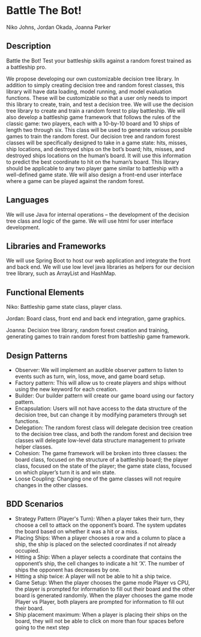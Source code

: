 # Battle The Bot!

Niko Johns, Jordan Okada, Joanna Parker

## Description
Battle the Bot! Test your battleship skills against a random forest trained as a battleship pro. 

We propose developing our own customizable decision tree library. In addition to simply creating decision tree and random forest classes, this library will have data loading, model running, and model evaluation functions. These will be customizable so that a user only needs to import this library to create, train, and test a decision tree. We will use the decision tree library to create and train a random forest to play battleship. We will also develop a battleship game framework that follows the rules of the classic game: two players, each with a 10-by-10 board and 10 ships of length two through six. This class will be used to generate various possible games to train the random forest. Our decision tree and random forest classes will be specifically designed to take in a game state: hits, misses, ship locations, and destroyed ships on the bot’s board; hits, misses, and destroyed ships locations on the human’s board. It will use this information to predict the best coordinate to hit on the human’s board. This library should be applicable to any two player game similar to battleship with a well-defined game state. We will also design a front-end user interface where a game can be played against the random forest.

## Languages
We will use Java for internal operations – the development of the decision tree class and logic of the game. We will use html for user interface development.

## Libraries and Frameworks 
We will use Spring Boot to host our web application and integrate the front and back end. We will use low level java libraries as helpers for our decision tree library, such as ArrayList and HashMap. 

## Functional Elements
Niko: Battleship game state class, player class.

Jordan: Board class, front end and back end integration, game graphics.

Joanna: Decision tree library, random forest creation and training, generating games to train random forest from battleship game framework.

## Design Patterns
- Observer: We will implement an audible observer pattern to listen to events such as turn, win, loss, move, and game board setup.
- Factory pattern: This will allow us to create players and ships without using the new keyword for each creation.
- Builder: Our builder pattern will create our game board using our factory pattern.
- Encapsulation: Users will not have access to the data structure of the decision tree, but can change it by modifying parameters through set functions.
- Delegation: The random forest class will delegate decision tree creation to the decision tree class, and both the random forest and decision tree classes will delegate low-level data structure management to private helper classes.
- Cohesion: The game framework will be broken into three classes: the board class, focused on the structure of a battleship board; the player class, focused on the state of the player; the game state class, focused on which player’s turn it is and win state.
- Loose Coupling: Changing one of the game classes will not require changes in the other classes.

## BDD Scenarios
- Strategy Pattern (Player's Turn): When a player takes their turn, they choose a cell to attack on the opponent’s board. The system updates the board based on whether it was a hit or a miss.
- Placing Ships: When a player chooses a row and a column to place a ship, the ship is placed on the selected coordinates if not already occupied.
- Hitting a Ship: When a player selects a coordinate that contains the opponent’s ship, the cell changes to indicate a hit ‘X’. The number of ships the opponent has decreases by one.
- Hitting a ship twice: A player will not be able to hit a ship twice.
- Game Setup: When the player chooses the game mode Player vs CPU, the player is prompted for information to fill out their board and the other board is generated randomly. When the player chooses the game mode Player vs Player, both players are prompted for information to fill out their board.
- Ship placement maximum: When a player is placing their ships on the board, they will not be able to click on more than four spaces before going to the next step



